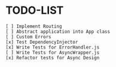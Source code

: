 # TODO-LIST
    [ ] Implement Routing
    [ ] Abstract application into App class
    [ ] Custom Errors
    [x] Test DependencyInjector
    [x] Write Tests for ErrorHandler.js
    [ ] Write Tests for AsyncWrapper.js
    [x] Refactor tests for Async Design